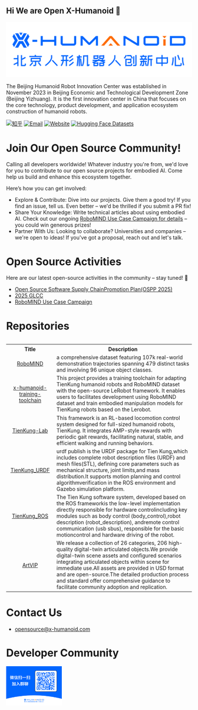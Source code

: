 ## Hi We are Open X-Humanoid 👋
![logo](./static/logo.png)

The Beijing Humanoid Robot Innovation Center was established in November 2023 in Beijing Economic and Technological Development Zone (Beijing Yizhuang). It is the first innovation center in China that focuses on the core technology, product development, and application ecosystem construction of humanoid robots.

[![知乎](https://img.shields.io/badge/知乎-主页-blue?logo=zhihu&logoColor=white)](https://www.zhihu.com/people/85-97-42-12)
[![Email](https://img.shields.io/badge/Email-x--humanoid-red?logo=gmail&logoColor=white)](mailto:github@x-humanoid.com)
[![Website](https://img.shields.io/badge/Website-OpenSource-green?logo=internet-explorer&logoColor=white)](https://opensource.x-humanoid-cloud.com/)
[![Hugging Face Datasets](https://img.shields.io/badge/Hugging%20Face-Datasets-yellow)](https://huggingface.co/datasets/x-humanoid-robomind/RoboMIND)

# Join Our Open Source Community!​
Calling all developers worldwide! Whatever industry you're from, we'd love for you to contribute to our open source projects for embodied AI. Come help us build and enhance this ecosystem together.

Here’s how you can get involved:

- ​​Explore & Contribute:​​ Dive into our projects. Give them a good try! If you find an issue, tell us. Even better – we'd be thrilled if you submit a PR fix!  
- ​​Share Your Knowledge:​​ Write technical articles about using embodied AI. Check out our ongoing [RoboMIND Use Case Campaign for details](https://opensource.x-humanoid-cloud.com/forum.php?mod=viewthread&tid=216&extra=page%3D1) – you could win generous prizes!
- ​​Partner With Us:​​ Looking to collaborate? Universities and companies – we're open to ideas! If you've got a proposal, reach out and let's talk.

# Open Source Activities
​​Here are our latest open-source activities in the community – stay tuned! 🚀

- [Open Source Software Supply ChainPromotion Plan(OSPP 2025)](https://summer-ospp.ac.cn/org/prodetail/2574e0390?list=org&navpage=org)
- [2025 GLCC](https://www.gitlink.org.cn/glcc/2025/projects)
- [RoboMIND Use Case Campaign](https://opensource.x-humanoid-cloud.com/forum.php?mod=viewthread&tid=216&extra=page%3D1)


# Repositories
<table><tbody>

<table class="table table-striped table-bordered table-vcenter"/>
    <tbody>
    <tr><th> Title </th> <th>Description</th>
    <tr>
       <td align="center" > <a href="https://huggingface.co/datasets/x-humanoid-robomind/RoboMIND">RoboMIND</a></td>
        <td>  a comprehensive dataset featuring 107k real-world demonstration trajectories spanning 479 distinct tasks and involving 96 unique object classes.<br></a></td>
     <tr>
         <td align="center" > <a href="https://github.com/Open-X-Humanoid/x-humanoid-training-toolchain">x-humanoid-training-toolchain</a></td>
        <td>This project provides a training toolchain for adapting TienKung humanoid robots and RoboMIND dataset with the open-source LeRobot framework. It enables users to facilitates development using RoboMIND dataset and train embodied manipulation models for TienKung robots based on the Lerobot.<br></a></td>
    </tr>
    <tr>
          <td align="center" > <a href="https://github.com/Open-X-Humanoid/TienKung-Lab">TienKung-Lab</a></td>
        <td> This framework is an RL-based locomotion control system designed for full-sized humanoid robots, TienKung. It integrates AMP-style rewards with periodic gait rewards, facilitating natural, stable, and efficient walking and running behaviors.<br></a></td>
    </tr>
    <tr>
         <td align="center" > <a href="https://github.com/Open-X-Humanoid/TienKung_URDF">TienKung_URDF</a></td>
        <td>urdf publish is the URDF package for Tien Kung,which includes complete robot description files (URDF) and mesh files(STL), defining core parameters such as mechanical structure, joint limits,and mass distribution.lt supports motion planning and control algorithmverification in the ROS environment and Gazebo simulation platform.<br></a></td>
    </tr>
     <tr>
          <td align="center" > <a href="https://github.com/Open-X-Humanoid/TienKung_ROS">TienKung_ROS</a></td>
        <td>The Tien Kung software system, developed based on the ROS frameworkis the low-level implementation directly responsible for hardware controlincluding key modules such as body control (body_control),robot description (robot_description), andremote control communication (usb sbus), responsible for the basic motioncontrol and hardware driving of the robot.<br></a></td>
    </tr>
     <tr>
          <td align="center" > <a href="https://huggingface.co/datasets/x-humanoid-robomind/ArtVIP">ArtVIP</a></td>
        <td> We release a collection of 26 categories, 206 high-quality digital-twin articulated objects.We provide digital-twin scene assets and configured scenarios integrating articulated objects within scene for immediate use.All assets are provided in USD format and are open-source.The detailed production process and standard offer comprehensive guidance to facilitate community adoption and replication.<br></a></td>
    </tr>
    </tr>
    </tbody>
</table>

# Contact Us
- opensource@x-humanoid.com

# Developer Community
<img src="./static/qrcode.png" border=0 width=30%>

